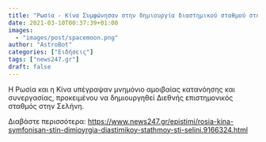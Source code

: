 ```yaml
---
title: "Ρωσία - Κίνα Συμφώνησαν στην δημιουργία διαστημικού σταθμού στη Σελήνη"
date: 2021-03-10T00:37:39+01:00
images:
  - "images/post/spacemoon.png"
author: "AstroBot"
categories: ["Ειδήσεις"]
tags: ["news247.gr"]
draft: false
---
```


Η Ρωσία και η Κίνα υπέγραψαν μνημόνιο αμοιβαίας κατανόησης και συνεργασίας, προκειμένου να δημιουργηθεί Διεθνής επιστημονικός σταθμός στην Σελήνη. 

Διαβάστε περισσότερα: https://www.news247.gr/epistimi/rosia-kina-symfonisan-stin-dimioyrgia-diastimikoy-stathmoy-sti-selini.9166324.html
